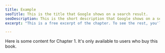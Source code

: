 ```yaml
---
title: Example
seoTitle: This is the title that Google shows on a search result.
seoDescription: This is the short description that Google shows on a search result.
excerpt: "This is a free excerpt of the chapter. To see the rest, you'll have to buy the book."

---
```


Here is some content for Chapter 1. It's only available to users who buy this book.
